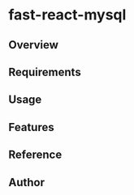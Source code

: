 # fast-react-mysql 

## Overview


## Requirements


## Usage


## Features


## Reference


## Author

